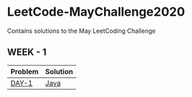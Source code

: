 # LeetCode-MayChallenge2020
Contains solutions to the May LeetCoding Challenge
## WEEK - 1 
Problem | Solution
------- | --------
[DAY-1](https://leetcode.com/explore/challenge/card/may-leetcoding-challenge/534/week-1-may-1st-may-7th/3316/) | [Java](https://github.com/chetanbommu/LeetCode-MayChallenge2020/blob/master/src/FirstBadVersion.java)

